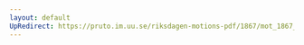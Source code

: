 ```yaml
---
layout: default
UpRedirect: https://pruto.im.uu.se/riksdagen-motions-pdf/1867/mot_1867__fk__44/mot_1867__fk__44-004.pdf
---
```

